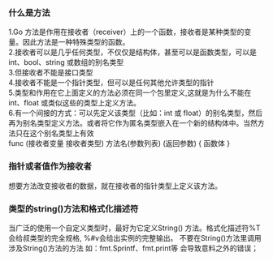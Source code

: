 <h3>什么是方法</h3>

1.Go 方法是作用在接收者（receiver）上的一个函数，接收者是某种类型的变量。因此方法是一种特殊类型的函数。<br>
2.接收者可以是几乎任何类型，不仅仅是结构体，甚至可以是函数类型，可以是 int、bool、string 或数组的别名类型 <br>
3.但接收者不能是接口类型<br>
4.接收者不能是一个指针类型，但可以是任何其他允许类型的指针 <br>
5.类型和作用在它上面定义的方法必须在同一个包里定义,这就是为什么不能在 int、float 或类似这些的类型上定义方法。<br>
6.有一个间接的方式：可以先定义该类型（比如：int 或 float）的别名类型，然后再为别名类型定义方法。或者将它作为匿名类型嵌入在一个新的结构体中。当然方法只在这个别名类型上有效<br>
func (接收者变量 接收者类型) 方法名(参数列表) (返回参数) { 函数体 } <br>

<h3>指针或者值作为接收者</h3>
想要方法改变接收者的数据，就在接收者的指针类型上定义该方法。<br>

<h3>类型的string()方法和格式化描述符</h3>
当广泛的使用一个自定义类型时，最好为它定义String() 方法。格式化描述符%T会给叔类型的完全规格, %#v会给出实例的完整输出。
不要在String()方法里调用涉及String()方法的方法 如：fmt.Sprintf、fmt.print等 会导致意料之外的错误；


